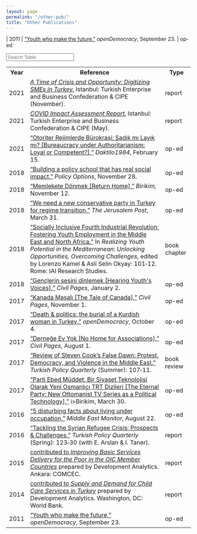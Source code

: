 ```yaml
---
layout: page
permalink: "/other-pub/"
title: "Other Publications"
---
```


| 2011 | [“Youth who make the future,”]() <i>openDemocracy</i>, September 23. | op-ed

<html lang="en">
<head>
  <meta charset="UTF-8">
  <meta name="viewport" content="width=device-width, initial-scale=1.0">
  <meta http-equiv="X-UA-Compatible" content="ie=edge">
  <link rel="stylesheet" href="/assets/css/bulma.min.css" />
  <style>
    .subtitle>a{
      text-decoration: underline;
    }
  </style>
</head>
<body>
  <div class="container">
    <div class="column is-full">
      <input class="input" type="text" placeholder="Search Table" id="contact-filter">
    </div>
    <div class="column">
      <table id="contact-table" class="table is-fullwidth is-striped">
        <tr>
          <th>Year</th>
          <th>Reference</th>
          <th>Type</th>
        </tr>
        <tr>
          <td>2021</td>
          <td> <a href="https://turkonfed.org/en/detail/3578/a-time-of-crisis-and-opportunity-digitizing-smes-in-turkey"><i>A Time of Crisis and Opportunity: Digitizing SMEs in Turkey.</i></a> Istanbul: Turkish Enterprise and Business Confederation & CIPE (November).</td>
          <td>report</td>
        </tr>
        <tr>
          <td>2021</td>
          <td> <a href="https://turkonfed.org/en/detail/3458/covid-19-impact-assessment-report"><i>COVID Impact Assessment Report.</i></a> Istanbul: Turkish Enterprise and Business Confederation & CIPE (May).</td>
          <td>report</td>
        </tr>
        <tr>
          <td>2021</td>
          <td> <a href="https://daktilo1984.com/forum/otoriter-rejimlerde-burokrasi-sadik-mi-layik-mi/">“Otoriter Rejimlerde Bürokrasi: Sadık mı Layık mı? [Bureaucracy under Authoritarianism: Loyal or Competent?],”</a> <i>Daktilo1984</i>, February 15.</td>
          <td>op-ed</td>
        </tr>
        <tr>
          <td>2018</td>
          <td> <a href="https://policyoptions.irpp.org/magazines/february-2018/building-a-policy-school-that-has-real-social-impact/">“Building a policy school that has real social impact,”</a>  <i>Policy Options</i>, November 28. </td>
          <td>op-ed</td>
        </tr>
        <tr>
          <td>2018</td>
          <td> <a href="https://birikimdergisi.com/guncel/9210/memlekete-donmek">“Memlekete Dönmek [Return Home],”</a>  <i>Birikim</i>, November 12.  </td>
          <td>op-ed</td>
        </tr>
        <tr>
          <td>2018</td>
          <td> <a href="https://www.jpost.com/Opinion/We-need-a-new-conservative-party-in-Turkey-for-regime-transition-585286">“We need a new conservative party in Turkey for regime transition,”</a>  <i>The Jerusalem Post</i>, March 31.  </td>
          <td>op-ed</td>
        </tr>
        <tr>
          <td>2018</td>
          <td> <a href="https://www.iai.it/en/pubblicazioni/realizing-youth-potential-mediterranean-unlocking-opportunities-overcoming-challenges">“Socially Inclusive Fourth Industrial Revolution: Fostering Youth Employment in the Middle East and North Africa.”</a>  In <i>Realizing Youth Potential in the Mediterranean: Unlocking Opportunities, Overcoming Challenges</i>, edited by Lorenzo Kamel & Asli Selin Okyay: 101‑12. Rome: IAI Research Studies.  </td>
          <td>book chapter</td>
          </tr>
          <tr>
          <td>2018</td>
          <td> <a href="https://www.sivilsayfalar.org/2018/01/02/genclerin-sesini-dinlemek/">“Gençlerin sesini dinlemek [Hearing Youth's Voices],”</a>  <i>Civil Pages</i>, January 2.  </td>
          <td>op-ed</td>
          </tr>
          <tr>
          <td>2017</td>
          <td> <a href="https://www.sivilsayfalar.org/2017/11/01/kanada-masali/">“Kanada Masalı [The Tale of Canada],”</a>  <i>Civil Pages</i>, November 1.  </td>
          <td>op-ed</td>
          </tr>
           <tr>
          <td>2017</td>
          <td> <a href="https://www.opendemocracy.net/en/north-africa-west-asia/politics-death-kurdish-turkey-kurd/">“Death & politics: the burial of a Kurdish woman in Turkey,”</a>  <i>openDemocracy</i>,  October 4. </td>
          <td>op-ed</td>
          </tr>
          <tr>
          <td>2017</td>
          <td> <a href="https://www.sivilsayfalar.org/2017/08/01/dernege-ev-yok/">“Derneğe Ev Yok [No Home for Associations],”</a>  <i>Civil Pages</i>, August 1.  </td>
          <td>op-ed</td>
          </tr>
          <tr>
          <td>2017</td>
          <td> <a href="http://turkishpolicy.com/files/articlepdf/book-review-false-dawn-protest-democracy-and-violence-in-the-new-middle-east_en_1847.pdf">“Review of Steven Cook’s False Dawn: Protest, Democracy, and Violence in the Middle East.”</a>  <i>Turkish Policy Quarterly</i> (Summer): 107‑11.  </td>
          <td>book review</td>
          </tr>
          <tr>
          <td>2017</td>
          <td> <a href="https://birikimdergisi.com/guncel/8236/parti-ebed-muddet-bir-siyaset-teknolojisi-olarak-yeni-osmanlici-trt-dizileri">“Parti Ebed Müddet: Bir Siyaset Teknolojisi Olarak Yeni Osmanlıcı TRT Dizileri [The Eternal Party: New Ottomanist TV Series as a Political Technology],”</a>  i>Birikim</i>, March 30.  </td>
          <td>op-ed</td>
          </tr>
          <tr>
          <td>2016</td>
          <td> <a href="https://www.middleeastmonitor.com/20160822-5-disturbing-facts-about-living-under-occupation/">“5 disturbing facts about living under occupation,”</a>  <i>Middle East Monitor</i>, August 22. </td>
          <td>op-ed</td>
          </tr>
          <tr>
          <td>2016</td>
          <td> <a href="http://turkishpolicy.com/article/803/tackling-the-syrian-refugee-crisis-prospects-challenges">“Tackling the Syrian Refugee Crisis: Prospects & Challenges,”</a>   <i>Turkish Policy Quarterly</i> (Spring): 123‑30 (with E. Arslan & I. Taner). </td>
          <td>report</td>
          </tr>
          <tr>
          <td>2015</td>
          <td> <a href="http://ebook.comcec.org/Kutuphane/Icerik/Yayinlar/Analitik_Calismalar/Yoksullugun_Azaltilmasi/Toplanti6/files/assets/common/downloads/publication.pdf">contributed to <i>Improving Basic Services Delivery for the Poor in the OIC Member Countries</i></a>  prepared by Development Analytics. Ankara: COMCEC. </td>
          <td>report</td>
          </tr>
          <tr>
          <td>2014</td>
          <td> <a href="https://docs.wixstatic.com/ugd/b70f3f_fbc0cd4b7e4049d7ade1c182d66aa3f7.pdf">contributed to <i>Supply and Demand for Child Care Services in Turkey</i></a>  prepared by Development Analytics. Washington, DC: World Bank. </td>
          <td>report</td>
          </tr>
          <tr>
          <td>2011</td>
          <td> <a href="https://www.opendemocracy.net/en/youth-who-make-future/">“Youth who make the future,”</a>  <i>openDemocracy</i>, September 23.  </td>
          <td>op-ed</td>
          </tr>
      </table>
    </div>
  </div>


  <script src="/assets/css/jquery-3.5.1.slim.min.js"></script>

  <script src="/assets/css/filter-table.js"></script>

  <script>
  (function ($) {
    $(document).ready(function () {
      $('#contact-table').filterTable('#contact-filter');
    });
  })(jQuery);
  
  </script>
</body>
</html>



